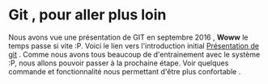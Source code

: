 # Git , pour aller plus loin

Nous avons vue une présentation de GIT en septembre 2016 , __Woww__ le temps passe si vite :P. Voici le lien vers l'introduction initial [Présentation de git](./gestion-de-revision_git.mkd) . Comme nous avons tous beaucoup de d'entrainement avec le système :P, nous allons pouvoir passer à la prochaine étape. Voir quelques commande et fonctionnalité nous permettant d'être plus confortable . 


